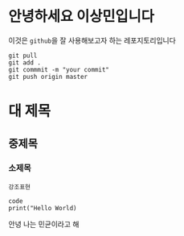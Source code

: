 # 안녕하세요 이상민입니다

이것은 `github`을 잘 사용해보고자 하는 레포지토리입니다

```
git pull
git add .
git commmit -m "your commit"
git push origin master
```



# 대 제목
## 중제목
### 소제목

`강조표현`

```
code
print("Hello World)
```

안녕 나는 민균이라고 해